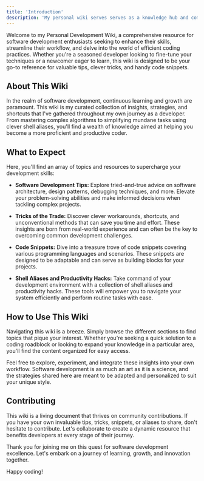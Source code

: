 ```yaml
---
title: 'Introduction'
description: 'My personal wiki serves serves as a knowledge hub and comprehensive resource for software development enthusiasts.'
---
```


Welcome to my Personal Development Wiki, a comprehensive resource for software development enthusiasts seeking to enhance their skills, streamline their workflow, and delve into the world of efficient coding practices. Whether you're a seasoned developer looking to fine-tune your techniques or a newcomer eager to learn, this wiki is designed to be your go-to reference for valuable tips, clever tricks, and handy code snippets.

## About This Wiki

In the realm of software development, continuous learning and growth are paramount. This wiki is my curated collection of insights, strategies, and shortcuts that I've gathered throughout my own journey as a developer. From mastering complex algorithms to simplifying mundane tasks using clever shell aliases, you'll find a wealth of knowledge aimed at helping you become a more proficient and productive coder.

## What to Expect

Here, you'll find an array of topics and resources to supercharge your development skills:

- **Software Development Tips:** Explore tried-and-true advice on software architecture, design patterns, debugging techniques, and more. Elevate your problem-solving abilities and make informed decisions when tackling complex projects.

- **Tricks of the Trade:** Discover clever workarounds, shortcuts, and unconventional methods that can save you time and effort. These insights are born from real-world experience and can often be the key to overcoming common development challenges.

- **Code Snippets:** Dive into a treasure trove of code snippets covering various programming languages and scenarios. These snippets are designed to be adaptable and can serve as building blocks for your projects.

- **Shell Aliases and Productivity Hacks:** Take command of your development environment with a collection of shell aliases and productivity hacks. These tools will empower you to navigate your system efficiently and perform routine tasks with ease.

## How to Use This Wiki

Navigating this wiki is a breeze. Simply browse the different sections to find topics that pique your interest. Whether you're seeking a quick solution to a coding roadblock or looking to expand your knowledge in a particular area, you'll find the content organized for easy access.

Feel free to explore, experiment, and integrate these insights into your own workflow. Software development is as much an art as it is a science, and the strategies shared here are meant to be adapted and personalized to suit your unique style.

## Contributing

This wiki is a living document that thrives on community contributions. If you have your own invaluable tips, tricks, snippets, or aliases to share, don't hesitate to contribute. Let's collaborate to create a dynamic resource that benefits developers at every stage of their journey.

Thank you for joining me on this quest for software development excellence. Let's embark on a journey of learning, growth, and innovation together.

Happy coding!
